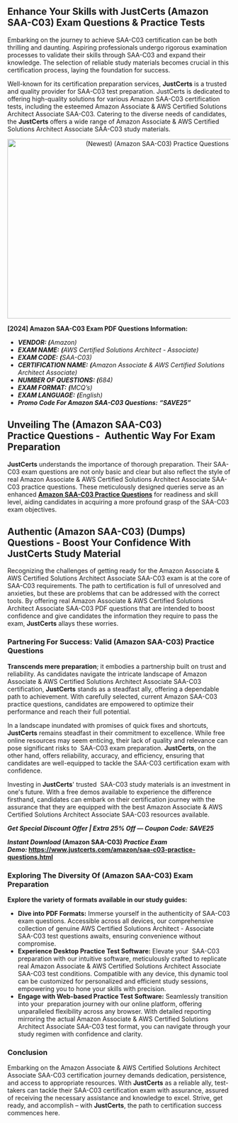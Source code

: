 <h2><strong>Enhance Your Skills with JustCerts (Amazon SAA-C03) Exam Questions & Practice Tests</strong></h2>

<p><meta name="generator" content="quillbot-pphr" /></p>

<p>Embarking on the journey to achieve SAA-C03 certification can be both thrilling and daunting. Aspiring professionals undergo rigorous examination processes to validate their skills through SAA-C03 and expand their knowledge. The selection of reliable study materials becomes crucial in this certification process, laying the foundation for success.</p>

<p>Well-known for its certification preparation services, <strong>JustCerts</strong> is a trusted and quality provider for SAA-C03 test preparation. JustCerts is dedicated to offering high-quality solutions for various Amazon SAA-C03 certification tests, including the esteemed Amazon Associate & AWS Certified Solutions Architect Associate SAA-C03. Catering to the diverse needs of candidates, the <strong>JustCerts</strong> offers a wide range of Amazon Associate & AWS Certified Solutions Architect Associate SAA-C03 study materials.</p>

<p style="text-align: center;"><a href="https://www.justcerts.com/amazon/saa-c03-practice-questions.html"><img alt="(Newest) (Amazon SAA-C03) Practice Questions - (2024)" src="https://media.licdn.com/dms/image/D4D12AQFdWcgm9JJhkQ/article-cover_image-shrink_720_1280/0/1716189549076?e=2147483647&v=beta&t=PkLAWlwlmk-BGR7oiskysH2NSTYmx8VOf0-CLquUAlk" style="height: 405px; width: 720px;" /></a></p>

<p><strong>[2024] Amazon SAA-C03 Exam PDF Questions Information:</strong></p>

<ul>
	<li><em><strong>VENDOR: (</strong>Amazon)</em></li>
	<li><em><strong>EXAM NAME:</strong> <strong>(</strong>AWS Certified Solutions Architect - Associate)</em></li>
	<li><em><strong>EXAM CODE:</strong> <strong>(</strong>SAA-C03)</em></li>
	<li><em><strong>CERTIFICATION NAME:</strong> <strong>(</strong>Amazon Associate & AWS Certified Solutions Architect Associate)</em></li>
	<li><em><strong>NUMBER OF QUESTIONS: (</strong>684)</em></li>
	<li><em><strong>EXAM FORMAT:</strong> <strong>(</strong>MCQ’s)</em></li>
	<li><em><strong>EXAM LANGUAGE:</strong> <strong>(</strong>English)</em></li>
	<li><em><strong>Promo Code For Amazon SAA-C03 Questions:</strong> <strong>“SAVE25”</strong></em></li>
</ul>

<h2><strong>Unveiling The (Amazon SAA-C03) Practice Questions -  Authentic Way For Exam Preparation</strong></h2>

<p data-sider-select-id="04fe51c7-3b85-4fdb-9a34-6874d46f2b20"><strong>JustCerts</strong> understands the importance of thorough preparation. Their SAA-C03 exam questions are not only basic and clear but also reflect the style of real Amazon Associate & AWS Certified Solutions Architect Associate SAA-C03 practice questions. These meticulously designed queries serve as an enhanced <strong><a data-sider-select-id="18589392-3130-4002-8a50-456ba7557038" href="https://www.justcerts.com/amazon/saa-c03-practice-questions.html">Amazon SAA-C03 Practice Questions</a></strong> for readiness and skill level, aiding candidates in acquiring a more profound grasp of the SAA-C03 exam objectives.</p>

<h2><strong>Authentic (Amazon SAA-C03) (Dumps) Questions - Boost Your Confidence With JustCerts Study Material</strong></h2>

<p>Recognizing the challenges of getting ready for the Amazon Associate & AWS Certified Solutions Architect Associate SAA-C03 exam is at the core of SAA-C03 requirements. The path to certification is full of unresolved and anxieties, but these are problems that can be addressed with the correct tools. By offering real Amazon Associate & AWS Certified Solutions Architect Associate SAA-C03 PDF questions that are intended to boost confidence and give candidates the information they require to pass the exam, <strong>JustCerts</strong> allays these worries.</p>

<h3><strong>Partnering For Success: Valid </strong><strong>(Amazon SAA-C03) Practice Questions </strong></h3>

<p><strong>Transcends mere preparation</strong>; it embodies a partnership built on trust and reliability. As candidates navigate the intricate landscape of Amazon Associate & AWS Certified Solutions Architect Associate SAA-C03 certification, <strong>JustCerts</strong> stands as a steadfast ally, offering a dependable path to achievement. With carefully selected, current Amazon SAA-C03 practice questions, candidates are empowered to optimize their performance and reach their full potential.</p>

<p>In a landscape inundated with promises of quick fixes and shortcuts, <strong>JustCerts</strong> remains steadfast in their commitment to excellence. While free online resources may seem enticing, their lack of quality and relevance can pose significant risks to  SAA-C03 exam preparation. <strong>JustCerts</strong>, on the other hand, offers reliability, accuracy, and efficiency, ensuring that candidates are well-equipped to tackle the SAA-C03 certification exam with confidence.</p>

<p>Investing in <strong>JustCerts</strong>' trusted  SAA-C03 study materials is an investment in one's future. With a free demos available to experience the difference firsthand, candidates can embark on their certification journey with the assurance that they are equipped with the best Amazon Associate & AWS Certified Solutions Architect Associate SAA-C03 resources available.</p>

<p data-selectable-paragraph="" id="b665"><strong><em data-sider-select-id="f240cb4f-c2bc-4e73-a280-708b363f1254">Get Special Discount Offer | Extra 25% Off — Coupon Code: SAVE25</em></strong></p>

<p data-selectable-paragraph="" id="5b05"><strong><em>Instant Download </em>(Amazon SAA-C03)<em> Practice Exam Demo:</em> <a href="https://www.justcerts.com/amazon/saa-c03-practice-questions.html">https://www.justcerts.com/amazon/saa-c03-practice-questions.html</a></strong></p>

<h3><strong>Exploring The Diversity Of (Amazon SAA-C03) Exam Preparation</strong></h3>

<p><strong>Explore the variety of formats available in our study guides:</strong></p>

<ul>
	<li><strong>Dive into PDF Formats:</strong> Immerse yourself in the authenticity of SAA-C03 exam questions. Accessible across all devices, our comprehensive collection of genuine AWS Certified Solutions Architect - Associate SAA-C03 test questions awaits, ensuring convenience without compromise.</li>
	<li><strong>Experience Desktop Practice Test Software:</strong> Elevate your  SAA-C03 preparation with our intuitive software, meticulously crafted to replicate real Amazon Associate & AWS Certified Solutions Architect Associate SAA-C03 test conditions. Compatible with any device, this dynamic tool can be customized for personalized and efficient study sessions, empowering you to hone your skills with precision.</li>
	<li><strong>Engage with Web-based Practice Test Software:</strong> Seamlessly transition into your  preparation journey with our online platform, offering unparalleled flexibility across any browser. With detailed reporting mirroring the actual Amazon Associate & AWS Certified Solutions Architect Associate SAA-C03 test format, you can navigate through your study regimen with confidence and clarity.</li>
</ul>

<h3><strong>Conclusion</strong></h3>

<p>Embarking on the Amazon Associate & AWS Certified Solutions Architect Associate SAA-C03 certification journey demands dedication, persistence, and access to appropriate resources. With <strong>JustCerts</strong> as a reliable ally, test-takers can tackle their SAA-C03 certification exam with assurance, assured of receiving the necessary assistance and knowledge to excel. Strive, get ready, and accomplish – with <strong>JustCerts</strong>, the path to certification success commences here.</p>

